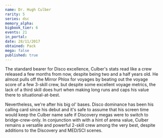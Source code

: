 ```yaml
---
name: Dr. Hugh Culber
rarity: 5
series: dsc
memory_alpha:
bigbook_tier: 6
events: 21
in_portal:
date: 28/11/2017
obtained: Pack
mega: false
published: true
---
```


The standard bearer for Disco excellence, Culber's stats read like a crew released a few months from now, despite being two and a half years old. He almost pulls off the Mirror Phlox for voyages by beating out the voyage score of a few 3-skill crew, but despite some excellent voyage metrics, the lack of a third skill does hurt when making long runs and caps his value there to situational-at-best. 

Nevertheless, we're after his big ol' bases. Disco dominance has been his calling card since his debut and it's safe to assume that his screen time would keep the Culber name safe if Discovery megas were to switch to bridge-crew-only. In conjunction with with a hint of arena value, Culber remains a versatile and powerful 2-skill crew among the very best, despite additions to the Discovery and MED/SCI scenes.
